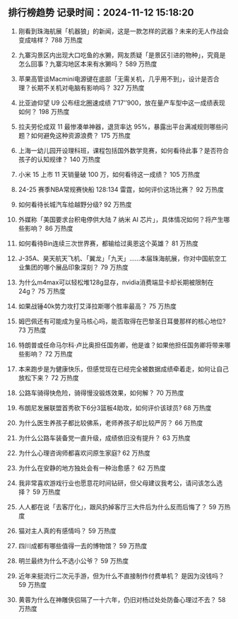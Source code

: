 
## 排行榜趋势 记录时间：2024-11-12 15:18:20
  
  1. 刚看到珠海航展「机器狼」的新闻，这是一款怎样的武器？未来的无人作战会变成啥样？ 788 万热度
    
  2. 九寨沟景区内出现大口吃鱼的水獭，网友质疑「是景区引进的物种」，究竟是怎么回事？九寨沟地区本来有水獭吗？ 589 万热度
    
  3. 苹果高管谈Macmini电源键在底部「无需关机，几乎用不到」，设计是否合理？长期不关机对电脑有影响吗？ 327 万热度
    
  4. 比亚迪仰望 U9 公布纽北圈速成绩 7’17’’900，放在量产车型中这一成绩表现如何？ 198 万热度
    
  5. 拉夫劳伦成双 11 最惨凑单神器，退货率达 95%，暴露出平台满减规则哪些问题？如何避免这种资源浪费？ 175 万热度
    
  6. 上海一幼儿园开设理科班，课程包括国外数学竞赛，如何看待此事？是否符合孩子的认知规律？ 140 万热度
    
  7. 小米 15 上市 11 天销量破 100 万，如何看待这一成绩？ 105 万热度
    
  8. 24-25 赛季NBA常规赛快船 128:134 雷霆，如何评价这场比赛？ 92 万热度
    
  9. 如何看待长城汽车给越野分级? 92 万热度
    
  10. 外媒称「美国要求台积电停供大陆 7 纳米 AI 芯片」，具体情况如何？将产生哪些影响？ 86 万热度
    
  11. 如何看待Bin连续三次世界赛，都输给过奥恩这个英雄？ 81 万热度
    
  12. J-35A、昊天航天飞机、「翼龙」「九天」……本届珠海航展，你对中国航空工业集团的哪个展品印象深刻？ 79 万热度
    
  13. 为什么m4max可以轻松堆128g显存，nvidia消费端显卡却长期被限制在24g？ 75 万热度
    
  14. 如果战锤40k势力攻打艾泽拉斯哪个胜率最高？ 75 万热度
    
  15. 姆巴佩还有可能成为皇马核心吗，能否取得在巴黎圣日耳曼那样的核心地位? 73 万热度
    
  16. 特朗普或任命马尔科·卢比奥担任国务卿，他是谁？如果他担任国务卿将带来哪些影响？ 72 万热度
    
  17. 本来跑步是为健康快乐，但感觉现在已经完全被数据成绩牵着走，如何让自己放松下来？ 72 万热度
    
  18. 公路车骑得快危险，骑得慢没锻炼效果，如何解？ 70 万热度
    
  19. 布朗尼发展联盟首秀砍下6分3篮板4助攻，如何评价该球员? 68 万热度
    
  20. 为什么医生养孩子都比较佛系，老师养孩子却比较严厉？ 66 万热度
    
  21. 为什么公路车装备党一直升级，成绩依旧没有提升？ 63 万热度
    
  22. 为什么心理咨询师都喜欢问原生家庭? 62 万热度
    
  23. 为什么在安静的地方独处会有一种治愈感？ 62 万热度
    
  24. 我非常喜欢游戏行业也愿意花时间钻研，但父母建议我考公，请问该怎么选择？ 59 万热度
    
  25. 人人都在说「去客厅化」，跟风扔掉客厅三大件后为什么反而后悔了？ 59 万热度
    
  26. 猫对主人真的有感情吗？ 59 万热度
    
  27. 四川成都有哪些值得一去的博物馆？ 59 万热度
    
  28. 明兰最终为什么不选小公爷？ 59 万热度
    
  29. 近年来挺流行二次元手游，但为什么不直接制作付费单机？ 是因为没钱吗？ 59 万热度
    
  30. 黄蓉为什么在神雕侠侣隔了一十六年，仍旧对杨过处处防备心理过不去？ 58 万热度
    